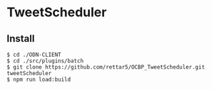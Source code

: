 # TweetScheduler
## Install

```
$ cd ./ODN-CLIENT
$ cd ./src/plugins/batch
$ git clone https://github.com/rettar5/OCBP_TweetScheduler.git tweetScheduler
$ npm run load:build
```

